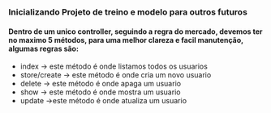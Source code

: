 ### Inicializando Projeto de treino e modelo para outros futuros



#### Dentro de um unico controller, seguindo a regra do mercado, devemos ter no maximo 5 métodos, para uma melhor clareza e facil manutenção, algumas regras são:

* index ->  este método é onde listamos todos os usuarios
* store/create -> este método é onde cria um novo usuario
* delete -> este método é onde apaga um usuario
* show -> este método é onde mostra um usuario
* update ->este método é onde atualiza um usuario


